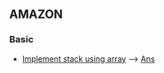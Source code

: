 ## AMAZON
### Basic
* [Implement stack using array](https://practice.geeksforgeeks.org/problems/implement-stack-using-array/1/?track=amazon-stacks&batchId=192#) --> [Ans](/stack/stack_arr.cpp)
